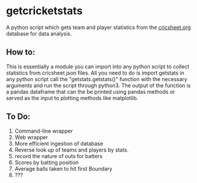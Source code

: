 # getcricketstats

A python script which gets team and player statistics from the [cricsheet.org](https://cricsheet.org/) database for data analysis.

## How to:
This is essentially a module you can import into any python script to collect statistics from cricsheet json files. All you need to do is import getstats in any python script call the "getstats.getstats()" function with the necessary arguments and run the script through python3. The output of the function is a pandas dataframe that can the be printed using pandas methods or served as the input to plotting methods like matplotlib.



## To Do:
1. Command-line wrapper
2. Web wrapper
3. More efficient ingestion of database
4. Reverse look up of teams and players by stats.
5. record the nature of outs for batters
6. Scores by batting position
7. Average balls taken to hit first Boundary
8. ???
